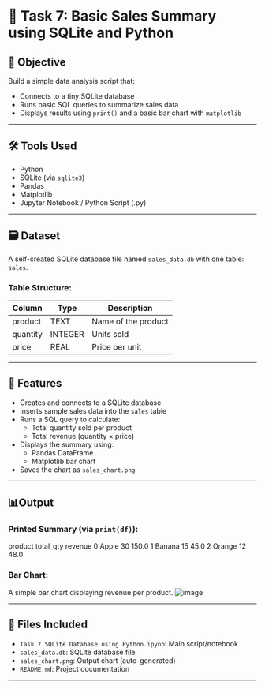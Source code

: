 # 🧾 Task 7: Basic Sales Summary using SQLite and Python

## 📌 Objective
Build a simple data analysis script that:
- Connects to a tiny SQLite database
- Runs basic SQL queries to summarize sales data
- Displays results using `print()` and a basic bar chart with `matplotlib`

---

## 🛠️ Tools Used
- Python
- SQLite (via `sqlite3`)
- Pandas
- Matplotlib
- Jupyter Notebook / Python Script (.py)

---

## 🗃️ Dataset
A self-created SQLite database file named `sales_data.db` with one table: `sales`.

### Table Structure:
| Column   | Type    | Description             |
|----------|---------|-------------------------|
| product  | TEXT    | Name of the product     |
| quantity | INTEGER | Units sold              |
| price    | REAL    | Price per unit          |

---

## 🚀 Features
- Creates and connects to a SQLite database
- Inserts sample sales data into the `sales` table
- Runs a SQL query to calculate:
  - Total quantity sold per product
  - Total revenue (quantity × price)
- Displays the summary using:
  - Pandas DataFrame
  - Matplotlib bar chart
- Saves the chart as `sales_chart.png`

---

## 📊Output

### Printed Summary (via `print(df)`):
product total_qty revenue
0 Apple 30 150.0
1 Banana 15 45.0
2 Orange 12 48.0


### Bar Chart:
A simple bar chart displaying revenue per product.
![image](https://github.com/user-attachments/assets/b7d46358-dca8-481a-bf8a-1d3a4418cd0e)

---

## 📁 Files Included
- `Task 7 SQLite Database using Python.ipynb`: Main script/notebook
- `sales_data.db`: SQLite database file 
- `sales_chart.png`: Output chart (auto-generated)
- `README.md`: Project documentation

---
